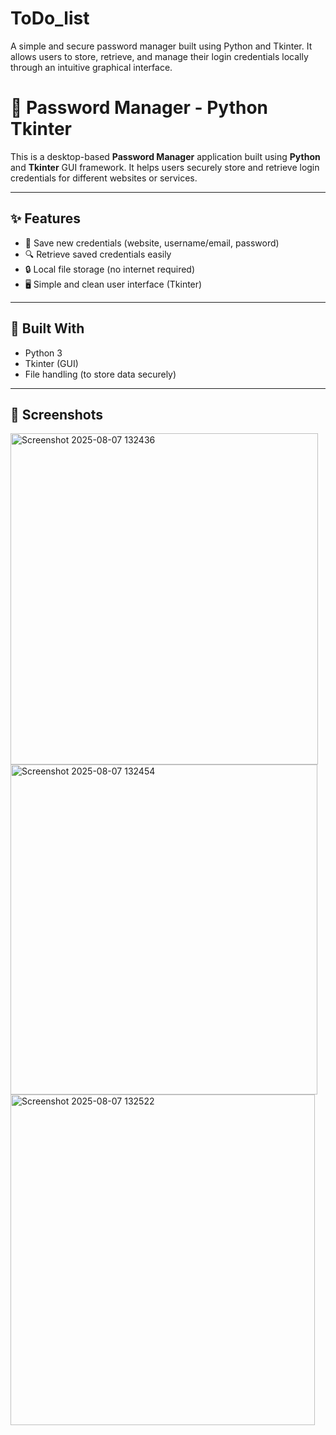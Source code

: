 # ToDo_list
A simple and secure password manager built using Python and Tkinter. It allows users to store, retrieve, and manage their login credentials locally through an intuitive graphical interface.

# 🔐 Password Manager - Python Tkinter

This is a desktop-based **Password Manager** application built using **Python** and **Tkinter** GUI framework. It helps users securely store and retrieve login credentials for different websites or services.

---

## ✨ Features

- 📝 Save new credentials (website, username/email, password)
- 🔍 Retrieve saved credentials easily
- 🔒 Local file storage (no internet required)
- 🖥️ Simple and clean user interface (Tkinter)

---

## 🧰 Built With

- Python 3
- Tkinter (GUI)
- File handling (to store data securely)

---

## 📸 Screenshots

<img width="492" height="530" alt="Screenshot 2025-08-07 132436" src="https://github.com/user-attachments/assets/b029dcfe-7e09-4413-a727-930704f50d44" />
<img width="491" height="528" alt="Screenshot 2025-08-07 132454" src="https://github.com/user-attachments/assets/3b84f1f3-b7c2-4f83-a41a-33ca80ec1324" />
<img width="487" height="529" alt="Screenshot 2025-08-07 132522" src="https://github.com/user-attachments/assets/ca66a174-4057-46ca-886c-e626279bec82" />


```bash
